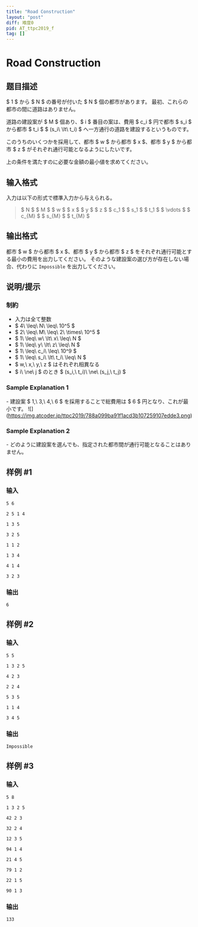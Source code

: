 ```yaml
---
title: "Road Construction"
layout: "post"
diff: 难度0
pid: AT_ttpc2019_f
tag: []
---
```


# Road Construction

## 题目描述

[problemUrl]: https://atcoder.jp/contests/ttpc2019/tasks/ttpc2019_f

$ 1 $ から $ N $ の番号が付いた $ N $ 個の都市があります。 最初、これらの都市の間に道路はありません。

道路の建設案が $ M $ 個あり、$ i $ 番目の案は、費用 $ c_i $ 円で都市 $ s_i $ から都市 $ t_i $ $ (s_i\ \lt\ t_i) $ へ一方通行の道路を建設するというものです。

このうちのいくつかを採用して、都市 $ w $ から都市 $ x $、都市 $ y $ から都市 $ z $ がそれぞれ通行可能となるようにしたいです。

上の条件を満たすのに必要な金額の最小値を求めてください。

## 输入格式

入力は以下の形式で標準入力から与えられる。

> $ N $ $ M $ $ w $ $ x $ $ y $ $ z $ $ c_1 $ $ s_1 $ $ t_1 $ $ \vdots $ $ c_{M} $ $ s_{M} $ $ t_{M} $

## 输出格式

都市 $ w $ から都市 $ x $、都市 $ y $ から都市 $ z $ をそれぞれ通行可能とす る最小の費用を出力してください。 そのような建設案の選び方が存在しない場合、代わりに `Impossible` を出力してください。

## 说明/提示

### 制約

- 入力は全て整数
- $ 4\ \leq\ N\ \leq\ 10^5 $
- $ 2\ \leq\ M\ \leq\ 2\ \times\ 10^5 $
- $ 1\ \leq\ w\ \lt\ x\ \leq\ N $
- $ 1\ \leq\ y\ \lt\ z\ \leq\ N $
- $ 1\ \leq\ c_i\ \leq\ 10^9 $
- $ 1\ \leq\ s_i\ \lt\ t_i\ \leq\ N $
- $ w,\ x,\ y,\ z $ はそれぞれ相異なる
- $ i\ \ne\ j $ のとき $ (s_i,\ t_i)\ \ne\ (s_j,\ t_j) $

### Sample Explanation 1

\- 建設案 $ 1,\ 3,\ 4,\ 6 $ を採用することで総費用は $ 6 $ 円となり、これが最小です。 !\[\](https://img.atcoder.jp/ttpc2019/788a099ba91f1acd3b107259107edde3.png)

### Sample Explanation 2

\- どのように建設案を選んでも、指定された都市間が通行可能となることはありません。

## 样例 #1

### 输入

```
5 6
2 5 1 4
1 3 5
3 2 5
1 1 2
1 3 4
4 1 4
3 2 3
```

### 输出

```
6
```

## 样例 #2

### 输入

```
5 5
1 3 2 5
4 2 3
2 2 4
5 3 5
1 1 4
3 4 5
```

### 输出

```
Impossible
```

## 样例 #3

### 输入

```
5 8
1 3 2 5
42 2 3
32 2 4
12 3 5
94 1 4
21 4 5
79 1 2
22 1 5
90 1 3
```

### 输出

```
133
```


